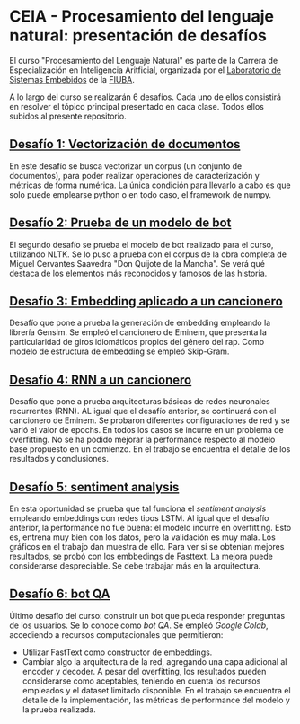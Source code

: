 # CEIA - Procesamiento del lenguaje natural: presentación de desafíos

El curso "Procesamiento del Lenguaje Natural" es parte de la Carrera de Especialización en Inteligencia Aritficial, organizada por el [Laboratorio de Sistemas Embebidos](https://lse.posgrados.fi.uba.ar/) de la [FIUBA](https://fi.uba.ar/).  

A lo largo del curso se realizarán 6 desafíos. Cada uno de ellos consistirá en resolver el tópico principal presentado en cada clase. Todos ellos subidos al presente repositorio. 

## [Desafío 1: Vectorización de documentos](https://github.com/cg-massobrio/CEIA-lenguaje_natural/tree/main/desafio_1)
En este desafío se busca vectorizar un corpus (un conjunto de documentos), para poder realizar operaciones de caracterización y métricas de forma numérica. La única condición para llevarlo a cabo es que solo puede emplearse python o en todo caso, el framework de numpy. 

## [Desafío 2: Prueba de un modelo de bot](https://github.com/cg-massobrio/CEIA-lenguaje_natural/tree/main/desafio_2)
El segundo desafío se prueba el modelo de bot realizado para el curso, utilizando NLTK. Se lo puso a prueba con el corpus de la obra completa de Miguel Cervantes Saavedra "Don Quijote de la Mancha". Se verá qué destaca de los elementos más reconocidos y famosos de las historia.  

## [Desafío 3: Embedding aplicado a un cancionero](https://github.com/cg-massobrio/CEIA-lenguaje_natural/tree/main/desafio_3)
 Desafío que pone a prueba la generación de embedding empleando la librería Gensim. Se empleó el cancionero de Eminem, que presenta la particularidad de giros idiomáticos propios del género del rap. Como modelo de estructura de embedding se empleó Skip-Gram.

 ## [Desafío 4: RNN a un cancionero](https://github.com/cg-massobrio/CEIA-lenguaje_natural/tree/main/desafio_4)
 Desafío que pone a prueba arquitecturas básicas de redes neuronales recurrentes (RNN). AL igual que el desafío anterior, se continuará con el cancionero de Eminem. Se probaron diferentes configuraciones de red y se varió el valor de epochs. En todos los casos se incurre en un problema de overfitting. No se ha podido mejorar la performance respecto al modelo base propuesto en un comienzo. En el trabajo se encuentra el detalle de los resultados y conclusiones.

## [Desafío 5: sentiment analysis](https://github.com/cg-massobrio/CEIA-lenguaje_natural/tree/main/desafio_5)
En esta oportunidad se prueba que tal funciona el _sentiment analysis_ empleando embeddings con redes tipos LSTM. Al igual que el desafío anterior, la performance no fue buena: el modelo incurre en overfitting. Esto es, entrena muy bien con los datos, pero la validación es muy mala. Los gráficos en el trabajo dan muestra de ello. Para ver si se obtenían mejores resultados, se probó con los embbedings de Fasttext. La mejora puede considerarse despreciable. Se debe trabajar más en la arquitectura. 

## [Desafío 6: bot QA](https://github.com/cg-massobrio/CEIA-lenguaje_natural/tree/main/desafio_6)
Último desafío del curso: construir un bot que pueda responder preguntas de los usuarios. Se lo conoce como _bot QA_. Se empleó _Google Colab_, accediendo a recursos computacionales que permitieron:
- Utilizar FastText como constructor de embeddings. 
- Cambiar algo la arquitectura de la red, agregando una capa adicional al encoder y decoder.
A pesar del overfitting, los resultados pueden considerarse como aceptables, teniendo en cuenta los recursos empleados y el dataset limitado disponible. En el trabajo se encuentra el detalle de la implementación, las métricas de performance del modelo y la prueba realizada. 
